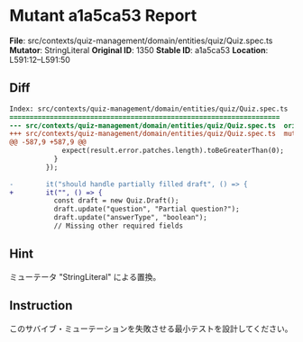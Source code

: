 # Mutant a1a5ca53 Report

**File**: src/contexts/quiz-management/domain/entities/quiz/Quiz.spec.ts
**Mutator**: StringLiteral
**Original ID**: 1350
**Stable ID**: a1a5ca53
**Location**: L591:12–L591:50

## Diff

```diff
Index: src/contexts/quiz-management/domain/entities/quiz/Quiz.spec.ts
===================================================================
--- src/contexts/quiz-management/domain/entities/quiz/Quiz.spec.ts	original
+++ src/contexts/quiz-management/domain/entities/quiz/Quiz.spec.ts	mutated #1350
@@ -587,9 +587,9 @@
             expect(result.error.patches.length).toBeGreaterThan(0);
           }
         });
 
-        it("should handle partially filled draft", () => {
+        it("", () => {
           const draft = new Quiz.Draft();
           draft.update("question", "Partial question?");
           draft.update("answerType", "boolean");
           // Missing other required fields
```

## Hint

ミューテータ "StringLiteral" による置換。

## Instruction

このサバイブ・ミューテーションを失敗させる最小テストを設計してください。
